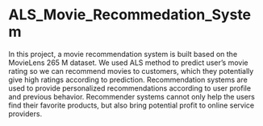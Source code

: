 # ALS_Movie_Recommedation_System

In this project, a movie recommendation system is built based on the MovieLens 265 M dataset. We used ALS method to predict user’s movie rating so we can recommend movies to customers, which they potentially give high ratings according to prediction. Recommendation systems are used to provide personalized recommendations according to user profile and previous behavior. Recommender systems cannot only help the users find their favorite products, but also bring potential profit to online service providers.
